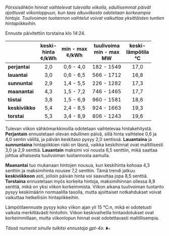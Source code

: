 *Pörssisähkön hinnat vaihtelevat tulevalla viikolla, edullisemmat päivät ajoittuvat viikonloppuun, kun taas alkuviikosta odotetaan korkeampia hintoja. Tuulivoiman tuotannon vaihtelut voivat vaikuttaa yksittäisten tuntien hintapiikkeihin.*

Ennuste päivitettiin torstaina klo 14:24.

|              | keski-<br>hinta<br>¢/kWh | min - max<br>¢/kWh | tuulivoima<br>min - max<br>MW | keski-<br>lämpötila<br>°C |
|:-------------|:----------------:|:----------------:|:-------------:|:-------------:|
| **perjantai** | 2,0 | 0,6 - 4,0 | 182 - 1549 | 17,0 |
| **lauantai** | 3,0 | 0,6 - 6,5 | 566 - 1712 | 16,8 |
| **sunnuntai** | 2,9 | 1,4 - 5,5 | 226 - 1282 | 17,3 |
| **maanantai** | 4,3 | 1,5 - 7,2 | 746 - 1465 | 17,7 |
| **tiistai** | 3,8 | 1,5 - 6,9 | 960 - 1581 | 18,6 |
| **keskiviikko** | 5,4 | 2,4 - 8,5 | 924 - 1663 | 19,3 |
| **torstai** | 5,3 | 3,4 - 8,9 | 806 - 1243 | 19,6 |

Tulevan viikon sähkömarkkinoilla odotetaan vaihtelevaa hintakehitystä. **Perjantain** ennustetaan olevan edullinen päivä, sillä hinta vaihtelee 0,6 ja 4,0 sentin välillä, ja päivän keskitaso pysyy 2,0 sentissä. **Lauantaina** ja **sunnuntaina** hintapiikkien riski on läsnä, vaikka keskihinnat ovat maltillisesti 3,0 ja 2,9 senttiä. **Lauantain** maksimi voi nousta 6,5 senttiin, mikä saattaa johtua alhaisesta tuulivoiman tuotannosta aamulla.

**Maanantai** tuo mukanaan hintojen nousua, kun keskihinta kohoaa 4,3 senttiin ja maksimihinta nousee 7,2 senttiin. Tämä trendi jatkuu **keskiviikkoon** asti, jolloin päivän hinta voi saavuttaa jopa 8,5 senttiä. **Torstaina** ennustetaan myös korkeita hintoja, maksimihinnan ollessa 8,9 senttiä, mikä on yksi viikon korkeimmista. Viikon aikana tuulivoiman tuotanto pysyy keskimäärin normaalilla tasolla, mutta ajoittaiset notkahdukset voivat vaikuttaa hetkellisiin hintapiikkeihin.

Lämpötilaennuste pysyy koko viikon ajan yli 15 °C:n, mikä ei odotetusti vaikuta merkittävästi hintoihin. Viikon keskivaiheilla hintaodotukset ovat korkeimmillaan, mutta viikonlopun hinnat ovat odotettavasti maltillisempia.

*Tässä numerot sinulle tulkitsi ennustaja gpt-4o.* 🌬️
